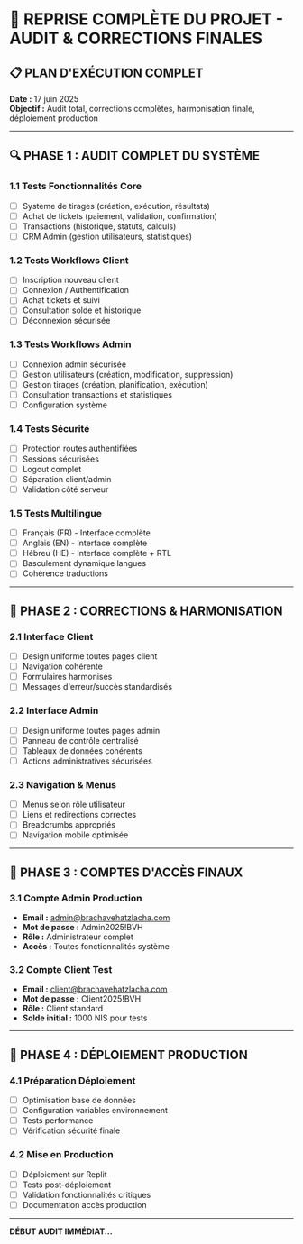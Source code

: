 # 🚀 REPRISE COMPLÈTE DU PROJET - AUDIT & CORRECTIONS FINALES

## 📋 PLAN D'EXÉCUTION COMPLET

**Date :** 17 juin 2025  
**Objectif :** Audit total, corrections complètes, harmonisation finale, déploiement production

---

## 🔍 PHASE 1 : AUDIT COMPLET DU SYSTÈME

### 1.1 Tests Fonctionnalités Core
- [ ] Système de tirages (création, exécution, résultats)
- [ ] Achat de tickets (paiement, validation, confirmation)
- [ ] Transactions (historique, statuts, calculs)
- [ ] CRM Admin (gestion utilisateurs, statistiques)

### 1.2 Tests Workflows Client
- [ ] Inscription nouveau client
- [ ] Connexion / Authentification
- [ ] Achat tickets et suivi
- [ ] Consultation solde et historique
- [ ] Déconnexion sécurisée

### 1.3 Tests Workflows Admin
- [ ] Connexion admin sécurisée
- [ ] Gestion utilisateurs (création, modification, suppression)
- [ ] Gestion tirages (création, planification, exécution)
- [ ] Consultation transactions et statistiques
- [ ] Configuration système

### 1.4 Tests Sécurité
- [ ] Protection routes authentifiées
- [ ] Sessions sécurisées
- [ ] Logout complet
- [ ] Séparation client/admin
- [ ] Validation côté serveur

### 1.5 Tests Multilingue
- [ ] Français (FR) - Interface complète
- [ ] Anglais (EN) - Interface complète  
- [ ] Hébreu (HE) - Interface complète + RTL
- [ ] Basculement dynamique langues
- [ ] Cohérence traductions

---

## 🔧 PHASE 2 : CORRECTIONS & HARMONISATION

### 2.1 Interface Client
- [ ] Design uniforme toutes pages client
- [ ] Navigation cohérente
- [ ] Formulaires harmonisés
- [ ] Messages d'erreur/succès standardisés

### 2.2 Interface Admin
- [ ] Design uniforme toutes pages admin
- [ ] Panneau de contrôle centralisé
- [ ] Tableaux de données cohérents
- [ ] Actions administratives sécurisées

### 2.3 Navigation & Menus
- [ ] Menus selon rôle utilisateur
- [ ] Liens et redirections correctes
- [ ] Breadcrumbs appropriés
- [ ] Navigation mobile optimisée

---

## 🔑 PHASE 3 : COMPTES D'ACCÈS FINAUX

### 3.1 Compte Admin Production
- **Email :** admin@brachavehatzlacha.com
- **Mot de passe :** Admin2025!BVH
- **Rôle :** Administrateur complet
- **Accès :** Toutes fonctionnalités système

### 3.2 Compte Client Test
- **Email :** client@brachavehatzlacha.com  
- **Mot de passe :** Client2025!BVH
- **Rôle :** Client standard
- **Solde initial :** 1000 NIS pour tests

---

## 🚀 PHASE 4 : DÉPLOIEMENT PRODUCTION

### 4.1 Préparation Déploiement
- [ ] Optimisation base de données
- [ ] Configuration variables environnement
- [ ] Tests performance
- [ ] Vérification sécurité finale

### 4.2 Mise en Production
- [ ] Déploiement sur Replit
- [ ] Tests post-déploiement
- [ ] Validation fonctionnalités critiques
- [ ] Documentation accès production

---

**DÉBUT AUDIT IMMÉDIAT...**